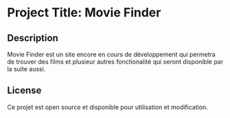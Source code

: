 # Project Title: Movie Finder

## Description
Movie Finder est un site encore en cours de développement qui permetra de trouver des films et plusieur autres fonctionalité qui seront disponible par la suite aussi.

## License
Ce projet est open source et disponible pour utilisation et modification.
